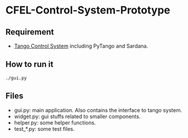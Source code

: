 # CFEL-Control-System-Prototype## Requirement- [Tango Control System](http://www.tango-controls.org/) including PyTango and Sardana.## How to run it```./gui.py```## Files- gui.py: main application. Also contains the interface to tango system.- widget.py: gui stuffs related to smaller components.- helper.py: some helper functions.- test_*.py: some test files.